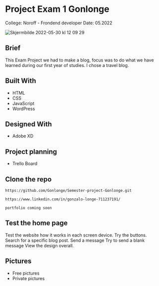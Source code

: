 # Project Exam 1 Gonlonge


College: Noroff - Frondend developer
Date: 05.2022

![Skjermbilde 2022-05-30 kl  12 09 29](https://user-images.githubusercontent.com/89197537/170970427-cb490af5-59e2-4353-8616-5da69c6253e0.png)

## Brief
This Exam Project we had to make a blog, focus was to do what we have learned during our first year of studies. I chose a travel blog.


## Built With

- HTML
- CSS
- JavaScript
- WordPress

## Designed With

- Adobe XD

## Project planning

- Trello Board

## Clone the repo

```
https://github.com/Gonlonge/Semester-project-Gonlonge.git
```

```
https://www.linkedin.com/in/gonzalo-longe-711237191/
```

```portfolio coming soon```

## Test the home page

Test the website how it works in each screen device.
Try the buttons.
Search for a specific blog post.
Send a message
Try to send a blank message
View the design overall.


## Pictures

- Free pictures
- Private pictures
